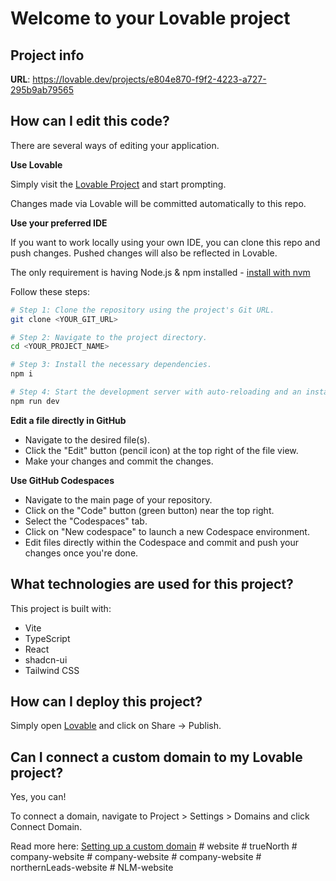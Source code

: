 # Welcome to your Lovable project

## Project info

**URL**: https://lovable.dev/projects/e804e870-f9f2-4223-a727-295b9ab79565

## How can I edit this code?

There are several ways of editing your application.

**Use Lovable**

Simply visit the [Lovable Project](https://lovable.dev/projects/e804e870-f9f2-4223-a727-295b9ab79565) and start prompting.

Changes made via Lovable will be committed automatically to this repo.

**Use your preferred IDE**

If you want to work locally using your own IDE, you can clone this repo and push changes. Pushed changes will also be reflected in Lovable.

The only requirement is having Node.js & npm installed - [install with nvm](https://github.com/nvm-sh/nvm#installing-and-updating)

Follow these steps:

```sh
# Step 1: Clone the repository using the project's Git URL.
git clone <YOUR_GIT_URL>

# Step 2: Navigate to the project directory.
cd <YOUR_PROJECT_NAME>

# Step 3: Install the necessary dependencies.
npm i

# Step 4: Start the development server with auto-reloading and an instant preview.
npm run dev
```

**Edit a file directly in GitHub**

- Navigate to the desired file(s).
- Click the "Edit" button (pencil icon) at the top right of the file view.
- Make your changes and commit the changes.

**Use GitHub Codespaces**

- Navigate to the main page of your repository.
- Click on the "Code" button (green button) near the top right.
- Select the "Codespaces" tab.
- Click on "New codespace" to launch a new Codespace environment.
- Edit files directly within the Codespace and commit and push your changes once you're done.

## What technologies are used for this project?

This project is built with:

- Vite
- TypeScript
- React
- shadcn-ui
- Tailwind CSS

## How can I deploy this project?

Simply open [Lovable](https://lovable.dev/projects/e804e870-f9f2-4223-a727-295b9ab79565) and click on Share -> Publish.

## Can I connect a custom domain to my Lovable project?

Yes, you can!

To connect a domain, navigate to Project > Settings > Domains and click Connect Domain.

Read more here: [Setting up a custom domain](https://docs.lovable.dev/tips-tricks/custom-domain#step-by-step-guide)
#   w e b s i t e  
 #   t r u e N o r t h  
 #   c o m p a n y - w e b s i t e  
 #   c o m p a n y - w e b s i t e  
 #   c o m p a n y - w e b s i t e  
 #   n o r t h e r n L e a d s - w e b s i t e  
 #   N L M - w e b s i t e  
 